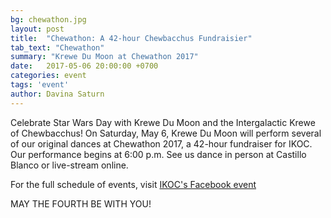 ```yaml
---
bg: chewathon.jpg
layout: post
title:  "Chewathon: A 42-hour Chewbacchus Fundraisier"
tab_text: "Chewathon"
summary: "Krewe Du Moon at Chewathon 2017"
date:   2017-05-06 20:00:00 +0700
categories: event
tags: 'event'
author: Davina Saturn
---
```


Celebrate Star Wars Day with Krewe Du Moon and the Intergalactic Krewe of Chewbacchus!
On Saturday, May 6, Krewe Du Moon will perform several of our original dances at Chewathon 2017, a 42-hour fundraiser for IKOC.
Our performance begins at 6:00 p.m. See us dance in person at Castillo Blanco or live-stream online.

For the full schedule of events, visit [IKOC's Facebook event](https://www.facebook.com/events/261632660948046/)

MAY THE FOURTH BE WITH YOU!
